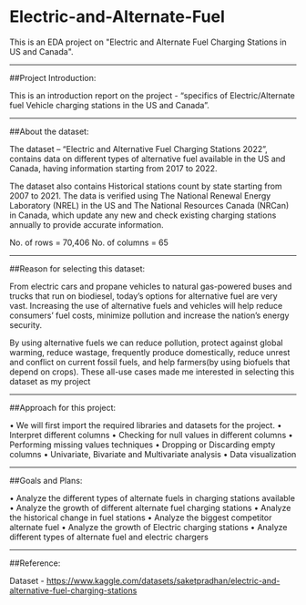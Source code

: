 # Electric-and-Alternate-Fuel
This is an EDA project on "Electric and Alternate Fuel Charging Stations in US and Canada".

---------------------
##Project Introduction:

This is an introduction report on the project - “specifics of Electric/Alternate 
fuel Vehicle charging stations in the US and Canada”. 

---------------------
##About the dataset: 

The dataset – “Electric and Alternative Fuel Charging Stations 2022”, 
contains data on different types of alternative fuel available in the US and Canada, 
having information starting from 2017 to 2022.

The dataset also contains Historical stations count by state starting from 
2007 to 2021. The data is verified using The National Renewal Energy Laboratory
(NREL) in the US and The National Resources Canada (NRCan) in Canada, which 
update any new and check existing charging stations annually to provide accurate 
information.

No. of rows = 70,406
No. of columns = 65

---------------------

##Reason for selecting this dataset:

From electric cars and propane vehicles to natural gas-powered buses and 
trucks that run on biodiesel, today’s options for alternative fuel are very vast.
Increasing the use of alternative fuels and vehicles will help reduce consumers’ fuel 
costs, minimize pollution and increase the nation’s energy security.

By using alternative fuels we can reduce pollution, protect against global 
warming, reduce wastage, frequently produce domestically, reduce unrest and 
conflict on current fossil fuels, and help farmers(by using biofuels that depend on 
crops). These all-use cases made me interested in selecting this dataset as my 
project

--------------------

##Approach for this project:

• We will first import the required libraries and datasets for the project.
• Interpret different columns
• Checking for null values in different columns
• Performing missing values techniques
• Dropping or Discarding empty columns
• Univariate, Bivariate and Multivariate analysis
• Data visualization

--------------------

##Goals and Plans:

• Analyze the different types of alternate fuels in charging stations available
• Analyze the growth of different alternate fuel charging stations
• Analyze the historical change in fuel stations
• Analyze the biggest competitor alternate fuel 
• Analyze the growth of Electric charging stations
• Analyze different types of alternate fuel and electric chargers

-------------------

##Reference:

Dataset - https://www.kaggle.com/datasets/saketpradhan/electric-and-alternative-fuel-charging-stations
